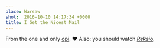 ```yaml
---
place: Warsaw
shot:  2016-10-10 14:17:34 +0000
title: I Get the Nicest Mail
---
```


From the one and only [opi](https://fuse.pl). ♥ Also: you should watch [_Reksio_](https://en.wikipedia.org/wiki/Reksio).
